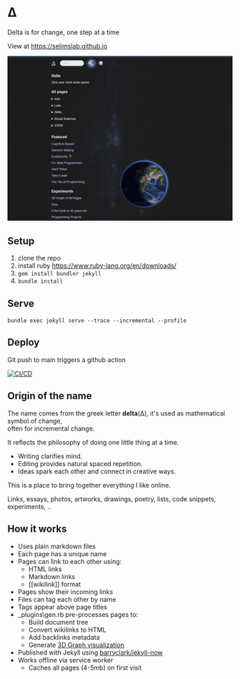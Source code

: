
# Δ   

Delta is for change, one step at a time  

View at <https://selimslab.github.io>

![](assets/static/ss.jpg)

## Setup

1. clone the repo
2. install ruby <https://www.ruby-lang.org/en/downloads/>
3. `gem install bundler jekyll`
4. `bundle install`

## Serve
```
bundle exec jekyll serve --trace --incremental --profile
```

## Deploy 

Git push to main triggers a github action 

[![CI/CD](https://github.com/selimslab/selimslab.github.io/actions/workflows/pages.yml/badge.svg)](https://github.com/selimslab/selimslab.github.io/actions/workflows/pages.yml)


## Origin of the name 


The name comes from the greek letter **delta**(Δ), 
it's used as mathematical symbol of change,   
often for incremental change. 

It reflects the philosophy of doing one little thing at a time. 
- Writing clarifies mind.   
- Editing provides natural spaced repetition.  
- Ideas spark each other and connect in creative ways. 

This is a place to bring together everything I like online.  

Links, essays, photos, artworks, drawings, poetry, lists, code snippets, experiments, ..


## How it works 

- Uses plain markdown files
- Each page has a unique name
- Pages can link to each other using:
  - HTML links
  - Markdown links 
  - [[wikilink]] format
- Pages show their incoming links
- Files can tag each other by name
- Tags appear above page titles
- _plugins\gen.rb pre-processes pages to:
  - Build document tree
  - Convert wikilinks to HTML
  - Add backlinks metadata
  - Generate [3D Graph visualization](https://selimslab.github.io/graph-3d)
- Published with Jekyll using [barryclark/jekyll-now](https://github.com/barryclark/jekyll-now)
- Works offline via service worker
  - Caches all pages (4-5mb) on first visit

